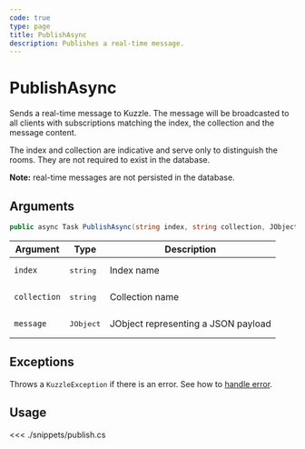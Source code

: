 ```yaml
---
code: true
type: page
title: PublishAsync
description: Publishes a real-time message.
---
```


# PublishAsync

Sends a real-time message to Kuzzle. The message will be broadcasted to all clients with subscriptions matching the index, the collection and the message content.

The index and collection are indicative and serve only to distinguish the rooms. They are not required to exist in the database.

**Note:** real-time messages are not persisted in the database.

## Arguments

```csharp
public async Task PublishAsync(string index, string collection, JObject message);
```

| Argument     | Type               | Description                         |
|--------------|--------------------|-------------------------------------|
| `index`      | <pre>string</pre>  | Index name                          |
| `collection` | <pre>string</pre>  | Collection name                     |
| `message`    | <pre>JObject</pre> | JObject representing a JSON payload |

## Exceptions

Throws a `KuzzleException` if there is an error. See how to [handle error](/sdk/csharp/1/essentials/error-handling).

## Usage

<<< ./snippets/publish.cs

